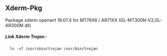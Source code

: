 ## Xderm-Pkg
Package xderm openwrt 19.07.4 for MT76X8 / AR71XX (GL-MT300N-V2,GL-AR300M dll)

##### Link Xderm Trojan :
      ln -sf /usr/sbin/trojan /usr/bin/trojan
